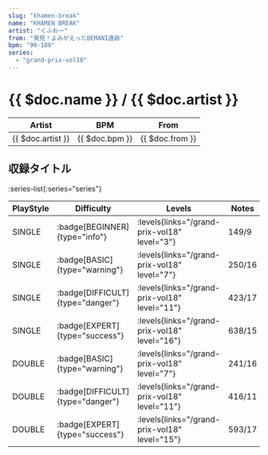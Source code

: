 ```yaml
---
slug: "khamen-break"
name: "KHAMEN BREAK"
artist: "くふおー"
from: "発見！よみがえったBEMANI遺跡"
bpm: "90-180"
series:
  - "grand-prix-vol18"
---
```


# {{ $doc.name }} / {{ $doc.artist }}

|Artist|BPM|From|
|------|---|----|
|{{ $doc.artist }}|{{ $doc.bpm }}|{{ $doc.from }}|

## 収録タイトル

:series-list{:series="series"}

|PlayStyle|Difficulty|Levels|Notes|Movie|
|---------|----------|------|-----|-----|
|SINGLE| :badge[BEGINNER]{type="info"}| :levels{links="/grand-prix-vol18" level="3"}|149/9||
|SINGLE| :badge[BASIC]{type="warning"}| :levels{links="/grand-prix-vol18" level="7"}|250/16||
|SINGLE| :badge[DIFFICULT]{type="danger"}| :levels{links="/grand-prix-vol18" level="11"}|423/17||
|SINGLE| :badge[EXPERT]{type="success"}| :levels{links="/grand-prix-vol18" level="16"}|638/15||
|DOUBLE| :badge[BASIC]{type="warning"}| :levels{links="/grand-prix-vol18" level="7"}|241/16||
|DOUBLE| :badge[DIFFICULT]{type="danger"}| :levels{links="/grand-prix-vol18" level="11"}|416/11||
|DOUBLE| :badge[EXPERT]{type="success"}| :levels{links="/grand-prix-vol18" level="15"}|593/17||
